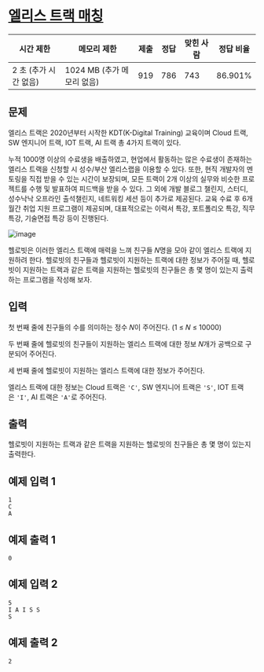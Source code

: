 # [엘리스 트랙 매칭](https://www.acmicpc.net/problem/31428)

| 시간 제한 | 메모리 제한 | 제출 | 정답 | 맞힌 사람 | 정답 비율 |
| --- | --- | --- | --- | --- | --- |
| 2 초 (추가 시간 없음) | 1024 MB (추가 메모리 없음) | 919 | 786 | 743 | 86.901% |

## 문제

엘리스 트랙은 2020년부터 시작한 KDT(K-Digital Training) 교육이며 Cloud 트랙, SW 엔지니어 트랙, IOT 트랙, AI 트랙 총 4가지 트랙이 있다.

누적 1000명 이상의 수료생을 배출하였고, 현업에서 활동하는 많은 수료생이 존재하는 엘리스 트랙을 신청할 시 성수/부산 엘리스랩을 이용할 수 있다. 또한, 현직 개발자의 멘토링을 직접 받을 수 있는 시간이 보장되며, 모든 트랙이 2개 이상의 실무와 비슷한 프로젝트를 수행 및 발표하여 피드백을 받을 수 있다. 그 외에 개발 블로그 챌린지, 스터디, 성수낙낙 오프라인 출석챌린지, 네트워킹 세션 등이 추가로 제공된다. 교육 수료 후 6개월간 취업 지원 프로그램이 제공되며, 대표적으로는 이력서 특강, 포트폴리오 특강, 직무 특강, 기술면접 특강 등이 진행된다.

![image](https://u.acmicpc.net/0f2cbf9b-ba73-4836-b050-b41d66960aee/download%20%2824%29.png)

헬로빗은 이러한 엘리스 트랙에 매력을 느껴 친구들 𝑁명을 모아 같이 엘리스 트랙에 지원하려 한다. 헬로빗의 친구들과 헬로빗이 지원하는 트랙에 대한 정보가 주어질 때, 헬로빗이 지원하는 트랙과 같은 트랙을 지원하는 헬로빗의 친구들은 총 몇 명이 있는지 출력하는 프로그램을 작성해 보자.

## 입력

첫 번째 줄에 친구들의 수를 의미하는 정수 𝑁이 주어진다. (1 ≤ 𝑁 ≤ 10000)

두 번째 줄에 헬로빗의 친구들이 지원하는 엘리스 트랙에 대한 정보 𝑁개가 공백으로 구분되어 주어진다.

세 번째 줄에 헬로빗이 지원하는 엘리스 트랙에 대한 정보가 주어진다.

엘리스 트랙에 대한 정보는 Cloud 트랙은 `'C'`, SW 엔지니어 트랙은 `'S'`, IOT 트랙은 `'I'`, AI 트랙은 `'A'`로 주어진다.

## 출력

헬로빗이 지원하는 트랙과 같은 트랙을 지원하는 헬로빗의 친구들은 총 몇 명이 있는지 출력한다.

## 예제 입력 1

```
1
C
A

```

## 예제 출력 1

```
0

```

## 예제 입력 2

```
5
I A I S S
S

```

## 예제 출력 2

```
2
```
